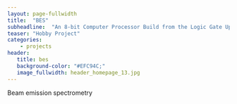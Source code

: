 ```yaml
---
layout: page-fullwidth
title:  "BES"
subheadline:  "An 8-bit Computer Processor Build from the Logic Gate Up"
teaser: "Hobby Project"
categories:
    - projects
header:
   title: bes
   background-color: "#EFC94C;"
   image_fullwidth: header_homepage_13.jpg
---
```


Beam emission spectrometry
